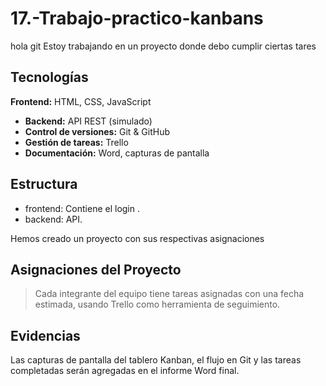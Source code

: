 # 17.-Trabajo-practico-kanbans
hola git
Estoy trabajando en un proyecto donde debo cumplir ciertas tares 
## Tecnologías
 **Frontend:** HTML, CSS, JavaScript  
- **Backend:** API REST (simulado)  
- **Control de versiones:** Git & GitHub  
- **Gestión de tareas:** Trello  
- **Documentación:** Word, capturas de pantalla

## Estructura
- frontend: Contiene el login .
- backend: API.

Hemos creado un proyecto con sus respectivas asignaciones 

 ## Asignaciones del Proyecto

> Cada integrante del equipo tiene tareas asignadas con una fecha estimada, usando Trello como herramienta de seguimiento.

## Evidencias

Las capturas de pantalla del tablero Kanban, el flujo en Git y las tareas completadas serán agregadas en el informe Word final.
